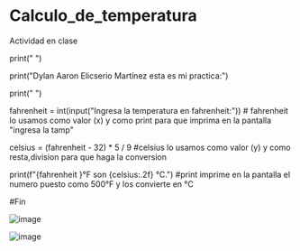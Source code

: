 # Calculo_de_temperatura
Actividad en clase


print(" ")

print("Dylan Aaron Elicserio Martínez esta es mi practica:")

print(" ")

fahrenheit = int(input("Ingresa la temperatura en fahrenheit:")) # fahrenheit lo usamos como valor (x) y como print para que imprima en la pantalla "ingresa la tamp"

celsius = (fahrenheit - 32) * 5 / 9 #celsius lo usamos como valor (y) y como resta,division para que haga la conversion

print(f"{fahrenheit }°F son {celsius:.2f} °C.") #print imprime en la pantalla el numero puesto como 500°F y los convierte en °C

#Fin

![image](https://github.com/user-attachments/assets/ca774e7d-7a95-438c-b822-f6d50f1bdd98)

![image](https://github.com/user-attachments/assets/940fe8dd-02bf-406f-8916-b3ec19cf2ebb)


